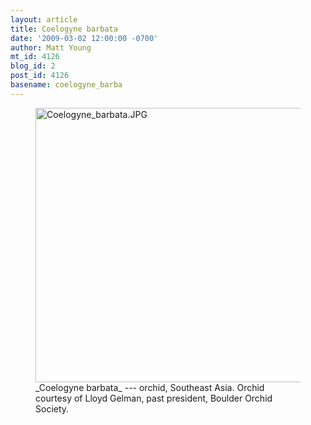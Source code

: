 ```yaml
---
layout: article
title: Coelogyne barbata
date: '2009-03-02 12:00:00 -0700'
author: Matt Young
mt_id: 4126
blog_id: 2
post_id: 4126
basename: coelogyne_barba
---
```

<figure>
<a href="http://en.wikipedia.org/wiki/Orchid"><img src="http://pandasthumb.org/archives/2009/02/01/Coelogyne_barbata.JPG" alt="Coelogyne_barbata.JPG" width="600" height="439" /></a>
<figcaption markdown="span">_Coelogyne barbata_ --- orchid, Southeast Asia.  Orchid courtesy of Lloyd Gelman, past president, Boulder Orchid Society.

</figcaption>
</figure>
